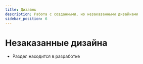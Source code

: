```yaml
---
title: Дизайны
description: Работа с созданными, но незаказанными дизайнами
sidebar_position: 6
---
```


# Незаказанные дизайна
* Раздел находится в разработке